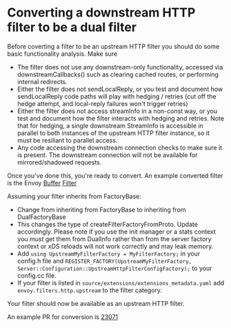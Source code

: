 # Converting a downstream HTTP filter to be a dual filter

Before coverting a filter to be an upstream HTTP filter you should do some basic
functionality analysis. Make sure

  * The filter does not use any downstream-only functionality, accessed via
    downstreamCallbacks() such as clearing cached routes, or performing internal redirects.
  * Either the filter does not sendLocalReply, or you test and document how
    sendLocalReply code paths will play with hedging / retries (cut off the
    hedge attempt, and local-reply failures won't trigger retries)
  * Either the filter does not access streamInfo in a non-const way, or you test
    and document how the filter interacts with hedging and retries. Note that
    for hedging, a single downstream StreamInfo is accessible in parallel to
    both instances of the upstream HTTP filter instance, so it must be resiliant to
    parallel access.
  * Any code accessing the downstream connection checks to make sure it is
    present. The downstream connection will not be available for mirrored/shadowed requests.

Once you've done this, you're ready to convert. An example converted filter is the Envoy
[Buffer](https://github.com/envoyproxy/envoy/blob/main/source/extensions/filters/http/buffer/config.cc)
[Filter](https://github.com/envoyproxy/envoy/blob/main/source/extensions/filters/http/buffer/config.h)

Assuming your filter inherits from FactoryBase:

  * Change from inheriting from FactoryBase to inheriting from DualFactoryBase
  * This changes the type of createFilterFactoryFromProto.  Update accordingly.
    Please note if you use the init manager or a stats context you *must* get
    them from DualInfo rather than from the server factory context or xDS
    reloads will not work correctly and may leak memory.
  * Add ``using UpstreamMyFilterFactory = MyFilterFactory;`` in your config.h file and
    ``REGISTER_FACTORY(UpstreamMyFilterFactory, Server::Configuration::UpstreamHttpFilterConfigFactory);`` to
    your config.cc file.
  * If your filter is listed in ``source/extensions/extensions_metadata.yaml``
    add ``envoy.filters.http.upstream`` to the filter category.

Your filter should now be available as an upstream HTTP filter.

An example PR for conversion is [23071](https://github.com/envoyproxy/envoy/pull/23071)
